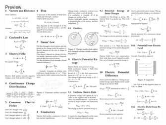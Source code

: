 Preview
![Physics 2 Page 1](https://github.com/maxfer1221/notes/blob/main/physics%202/preview/Physics_2_Notes-1.png)
